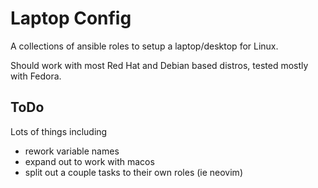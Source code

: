 # Laptop Config

A collections of ansible roles to setup a laptop/desktop for Linux.

Should work with most Red Hat and Debian based distros, tested mostly with Fedora.

## ToDo
Lots of things including
- rework variable names
- expand out to work with macos 
- split out a couple tasks to their own roles (ie neovim)
